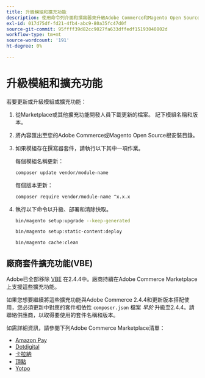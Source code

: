 ```yaml
---
title: 升級模組和擴充功能
description: 使用命令列介面和撰寫器來升級Adobe Commerce和Magento Open Source模組及擴充功能。
exl-id: 017d75df-fd21-4fb4-abc9-80a35fc47d0f
source-git-commit: 95ffff39d82cc9027fa633dffedf15193040802d
workflow-type: tm+mt
source-wordcount: '191'
ht-degree: 0%

---
```


# 升級模組和擴充功能

若要更新或升級模組或擴充功能：

1. 從Marketplace或其他擴充功能開發人員下載更新的檔案。 記下模組名稱和版本。

1. 將內容匯出至您的Adobe Commerce或Magento Open Source根安裝目錄。

1. 如果模組存在撰寫器套件，請執行以下其中一項作業。

   每個模組名稱更新：

   ```bash
   composer update vendor/module-name
   ```

   每個版本更新：

   ```bash
   composer require vendor/module-name ^x.x.x
   ```

1. 執行以下命令以升級、部署和清除快取。

   ```bash
   bin/magento setup:upgrade --keep-generated
   ```

   ```bash
   bin/magento setup:static-content:deploy
   ```

   ```bash
   bin/magento cache:clean
   ```

## 廠商套件擴充功能(VBE)

Adobe已全部移除 [VBE](https://devdocs.magento.com/extensions/vendor/) 在2.4.4中。廠商持續在Adobe Commerce Marketplace上支援這些擴充功能。

如果您想要繼續將這些擴充功能與Adobe Commerce 2.4.4和更新版本搭配使用，您必須更新中對應的套件相依性 `composer.json` 檔案 _早於_ 升級至2.4.4。請聯絡供應商，以取得要使用的套件名稱和版本。

如需詳細資訊，請參閱下列Adobe Commerce Marketplace清單：

- [Amazon Pay](https://marketplace.magento.com/amzn-amazon-pay-magento-2-module.html)
- [Dotdigital](https://marketplace.magento.com/dotdigital-dotdigital-magento2-os-package.html)
- [卡拉納](https://marketplace.magento.com/klarna-m2-klarna.html)
- [頂點](https://marketplace.magento.com/vertexinc-vertex-tax-module.html)
- [Yotpo](https://marketplace.magento.com/yotpo-module-yotpo.html)
